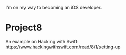 I'm on my way to becoming an iOS developer.

# Project8
An example on Hacking with Swift: https://www.hackingwithswift.com/read/8/1/setting-up
